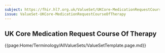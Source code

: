 ```yaml
---
subject: https://fhir.hl7.org.uk/ValueSet/UKCore-MedicationRequestCourseOfTherapy
issue: ValueSet-UKCore-MedicationRequestCourseOfTherapy
---
```

## UK Core Medication Request Course Of Therapy

{{page:Home/Terminology/AllValueSets/ValueSetTemplate.page.md}}